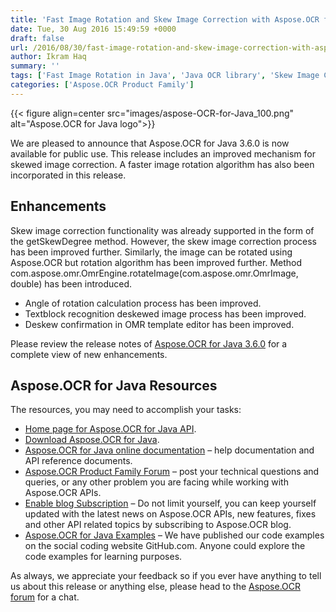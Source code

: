 ```yaml
---
title: 'Fast Image Rotation and Skew Image Correction with Aspose.OCR for Java 3.6.0'
date: Tue, 30 Aug 2016 15:49:59 +0000
draft: false
url: /2016/08/30/fast-image-rotation-and-skew-image-correction-with-aspose.ocr-for-java-3.6.0/
author: Ikram Haq
summary: ''
tags: ['Fast Image Rotation in Java', 'Java OCR library', 'Skew Image Correction in Java']
categories: ['Aspose.OCR Product Family']
---
```




{{< figure align=center src="images/aspose-OCR-for-Java_100.png" alt="Aspose.OCR for Java logo">}}


We are pleased to announce that Aspose.OCR for Java 3.6.0 is now available for public use. This release includes an improved mechanism for skewed image correction. A faster image rotation algorithm has also been incorporated in this release.

## Enhancements

Skew image correction functionality was already supported in the form of the getSkewDegree method. However, the skew image correction process has been improved further. Similarly, the image can be rotated using Aspose.OCR but rotation algorithm has been improved further. Method com.aspose.omr.OmrEngine.rotateImage(com.aspose.omr.OmrImage, double) has been introduced.

*   Angle of rotation calculation process has been improved.
*   Textblock recognition deskewed image process has been improved.
*   Deskew confirmation in OMR template editor has been improved.

Please review the release notes of [Aspose.OCR for Java 3.6.0][1] for a complete view of new enhancements.

## Aspose.OCR for Java Resources

The resources, you may need to accomplish your tasks:

*   [Home page for Aspose.OCR for Java API][2].
*   [Download Aspose.OCR for Java][3].
*   [Aspose.OCR for Java online documentation][4] – help documentation and API reference documents.
*   [Aspose.OCR Product Family Forum][5] – post your technical questions and queries, or any other problem you are facing while working with Aspose.OCR APIs.
*   [Enable blog Subscription][6] – Do not limit yourself, you can keep yourself updated with the latest news on Aspose.OCR APIs, new features, fixes and other API related topics by subscribing to Aspose.OCR blog.
*   [Aspose.OCR for Java Examples][7] – We have published our code examples on the social coding website GitHub.com. Anyone could explore the code examples for learning purposes.

As always, we appreciate your feedback so if you ever have anything to tell us about this release or anything else, please head to the [Aspose.OCR forum][8] for a chat.




[1]: http://www.aspose.com/community/files/72/java-components/aspose.ocr-for-java/default.aspx
[2]: https://products.aspose.com/ocr/java
[3]: https://downloads.aspose.com/ocr/java
[4]: https://docs.aspose.com/display/OCRJAVA/Home
[5]: https://forum.aspose.com/c/ocr
[6]: https://blog.aspose.com/category/aspose-products/aspose-ocr-product-family/
[7]: https://github.com/aspose-ocr/Aspose.OCR-for-Java
[8]: http://forum.aspose.com




